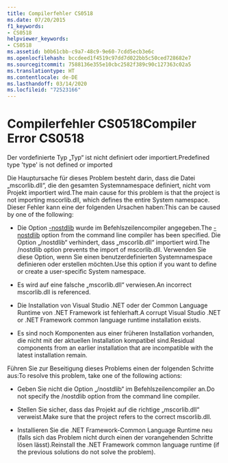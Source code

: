 ```yaml
---
title: Compilerfehler CS0518
ms.date: 07/20/2015
f1_keywords:
- CS0518
helpviewer_keywords:
- CS0518
ms.assetid: b0b61cbb-c9a7-48c9-9e60-7cdd5ecb3e6c
ms.openlocfilehash: bccdeed1f4519c97dd7d022bb5c50ced728682e7
ms.sourcegitcommit: 7588136e355e10cbc2582f389c90c127363c02a5
ms.translationtype: HT
ms.contentlocale: de-DE
ms.lasthandoff: 03/14/2020
ms.locfileid: "72523166"
---
```

# <a name="compiler-error-cs0518"></a><span data-ttu-id="43bdb-102">Compilerfehler CS0518</span><span class="sxs-lookup"><span data-stu-id="43bdb-102">Compiler Error CS0518</span></span>
<span data-ttu-id="43bdb-103">Der vordefinierte Typ „Typ“ ist nicht definiert oder importiert.</span><span class="sxs-lookup"><span data-stu-id="43bdb-103">Predefined type 'type' is not defined or imported</span></span>  
  
 <span data-ttu-id="43bdb-104">Die Hauptursache für dieses Problem besteht darin, dass die Datei „mscorlib.dll“, die den gesamten Systemnamespace definiert, nicht vom Projekt importiert wird.</span><span class="sxs-lookup"><span data-stu-id="43bdb-104">The main cause for this problem is that the project is not importing mscorlib.dll, which defines the entire System namespace.</span></span> <span data-ttu-id="43bdb-105">Dieser Fehler kann eine der folgenden Ursachen haben:</span><span class="sxs-lookup"><span data-stu-id="43bdb-105">This can be caused by one of the following:</span></span>  
  
- <span data-ttu-id="43bdb-106">Die Option [-nostdlib](../compiler-options/nostdlib-compiler-option.md) wurde im Befehlszeilencompiler angegeben.</span><span class="sxs-lookup"><span data-stu-id="43bdb-106">The [-nostdlib](../compiler-options/nostdlib-compiler-option.md) option from the command line compiler has been specified.</span></span> <span data-ttu-id="43bdb-107">Die Option „/nostdlib“ verhindert, dass „mscorlib.dll“ importiert wird.</span><span class="sxs-lookup"><span data-stu-id="43bdb-107">The /nostdlib option prevents the import of mscorlib.dll.</span></span> <span data-ttu-id="43bdb-108">Verwenden Sie diese Option, wenn Sie einen benutzerdefinierten Systemnamespace definieren oder erstellen möchten.</span><span class="sxs-lookup"><span data-stu-id="43bdb-108">Use this option if you want to define or create a user-specific System namespace.</span></span>  
  
- <span data-ttu-id="43bdb-109">Es wird auf eine falsche „mscorlib.dll“ verwiesen.</span><span class="sxs-lookup"><span data-stu-id="43bdb-109">An incorrect mscorlib.dll is referenced.</span></span>  
  
- <span data-ttu-id="43bdb-110">Die Installation von Visual Studio .NET oder der Common Language Runtime von .NET Framework ist fehlerhaft.</span><span class="sxs-lookup"><span data-stu-id="43bdb-110">A corrupt Visual Studio .NET or .NET Framework common language runtime installation exists.</span></span>  
  
- <span data-ttu-id="43bdb-111">Es sind noch Komponenten aus einer früheren Installation vorhanden, die nicht mit der aktuellen Installation kompatibel sind.</span><span class="sxs-lookup"><span data-stu-id="43bdb-111">Residual components from an earlier installation that are incompatible with the latest installation remain.</span></span>  
  
 <span data-ttu-id="43bdb-112">Führen Sie zur Beseitigung dieses Problems einen der folgenden Schritte aus:</span><span class="sxs-lookup"><span data-stu-id="43bdb-112">To resolve this problem, take one of the following actions:</span></span>  
  
- <span data-ttu-id="43bdb-113">Geben Sie nicht die Option „/nostdlib“ im Befehlszeilencompiler an.</span><span class="sxs-lookup"><span data-stu-id="43bdb-113">Do not specify the /nostdlib option from the command line compiler.</span></span>  
  
- <span data-ttu-id="43bdb-114">Stellen Sie sicher, dass das Projekt auf die richtige „mscorlib.dll“ verweist.</span><span class="sxs-lookup"><span data-stu-id="43bdb-114">Make sure that the project refers to the correct mscorlib.dll.</span></span>  
  
- <span data-ttu-id="43bdb-115">Installieren Sie die .NET Framework-Common Language Runtime neu (falls sich das Problem nicht durch einen der vorangehenden Schritte lösen lässt).</span><span class="sxs-lookup"><span data-stu-id="43bdb-115">Reinstall the .NET Framework common language runtime (if the previous solutions do not solve the problem).</span></span>
